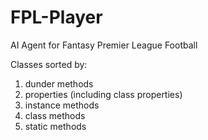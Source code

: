 # FPL-Player
AI Agent for Fantasy Premier League Football

Classes sorted by:
1. dunder methods
2. properties (including class properties)
3. instance methods
4. class methods
5. static methods
